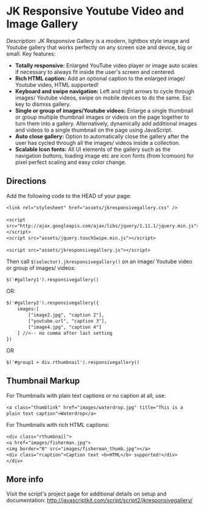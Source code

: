 # JK Responsive Youtube Video and Image Gallery #

*Description:* JK Responsive Gallery is a modern, lightbox style image and Youtube gallery that works perfectly on any screen size and device, big or small. Key features:

+ **Totally responsive:** Enlarged YouTube video player or image auto scales if necessary to always fit inside the user's screen and centered. 
+ **Rich HTML caption:** Add an optional caption to the enlarged image/ Youtube video, HTML supported!
+ **Keyboard and swipe navigation:** Left and right arrows to cycle through images/ Youtube videos, swipe on mobile devices to do the same. Esc key to dismiss gallery.
+ **Single or group of images/Youtube videos:** Enlarge a single thumbnail or group multiple thumbnail images or videos on the page together to turn them into a gallery. Alternatively, dynamically add additional images and videos to a single thumbnail on the page using JavaScript.
+ **Auto close gallery:** Option to automatically close the gallery after the user has cycled through all the images/ videos inside a collection. 
+ **Scalable Icon fonts:** All UI elements of the gallery such as the navigation buttons, loading image etc are icon fonts (from Icomoon) for pixel perfect scaling and easy color change.

## Directions ##

Add the following code to the HEAD of your page:

	<link rel="stylesheet" href="assets/jkresponsivegallery.css" />
	
	<script src="http://ajax.googleapis.com/ajax/libs/jquery/1.11.1/jquery.min.js"></script>
	<script src="assets/jquery.touchSwipe.min.js"></script>
	
	<script src="assets/jkresponsivegallery.js"></script>

Then call `$(selector).jkresponsivegallery()` on an image/ Youtube video or group of images/ videos:

	$('#gallery1').responsivegallery()

OR:

	$('#gallery2').responsivegallery({
		images:[
			["image2.jpg", "caption 2"],
			["youtube.url", "caption 3"],
			["image4.jpg", "caption 4"]
		] //<-- no comma after last setting
	})

OR

	$('#group1 > div.rthumbnail').responsivegallery()

## Thumbnail Markup ##

For Thumbnails with plain text captions or no caption at all, use:

	<a class="thumblink" href="images/waterdrop.jpg" title="This is a plain text caption">Waterdrop</a>

For Thumbnails with rich HTML captions:

	<div class="rthumbnail">
	<a href="images/fisherman.jpg">
	<img border="0" src="images/fisherman_thumb.jpg"></a>
	<div class="rcaption">Caption text <b>HTML</b> supported!</div>
	</div> 


## More info ##

Visit the script's project page for additional details on setup and documentation: <http://javascriptkit.com/script/script2/jkresponsivegallery/>

